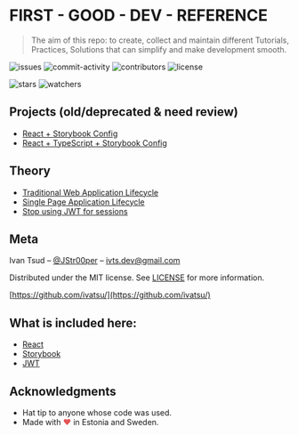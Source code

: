 # FIRST - GOOD - DEV - REFERENCE

> The aim of this repo: to create, collect and maintain different Tutorials, Practices, Solutions that can simplify and make development smooth.

![issues](https://img.shields.io/github/issues/IvaTsu/first-good-js-reference)
![commit-activity](https://img.shields.io/github/commit-activity/m/IvaTsu/first-good-js-reference)
![contributors](https://img.shields.io/github/contributors/IvaTsu/first-good-js-reference?color=green)
![license](https://img.shields.io/badge/license-MIT-blue.svg)

![stars](https://img.shields.io/github/stars/IvaTsu/first-good-js-reference?style=social)
![watchers](https://img.shields.io/github/watchers/IvaTsu/first-good-js-reference?style=social)

## Projects (old/deprecated & need review)

- [React + Storybook Config](./projects/React-Storybook-Config.md)
- [React + TypeScript + Storybook Config](./projects/React-TypeScript-Storybook-Config.md)

## Theory

- [Traditional Web Application Lifecycle](./theory/traditional-web-application-lifecycle/Traditional-Web-Application-Lifecycle.md)
- [Single Page Application Lifecycle](./theory/single-page-application-lifecycle/Single-Page-Application-Lifecycle.md)
- [Stop using JWT for sessions](http://cryto.net/%7Ejoepie91/blog/2016/06/13/stop-using-jwt-for-sessions/)

## Meta

Ivan Tsud – [@JStr00per](https://twitter.com/JStr00per) – ivts.dev@gmail.com

Distributed under the MIT license. See [LICENSE](LICENSE) for more information.

[https://github.com/ivatsu/](https://github.com/ivatsu/)

## What is included here:

- [React](https://reactjs.org/)
- [Storybook](https://storybook.js.org/)
- [JWT](http://jwt.io)

## Acknowledgments

- Hat tip to anyone whose code was used.
- Made with <span style="color: #e25555;">&#9829;</span> in Estonia and Sweden.
